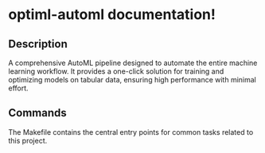 # optiml-automl documentation!

## Description

A comprehensive AutoML pipeline designed to automate the entire machine learning workflow. It provides a one-click solution for training and optimizing models on tabular data, ensuring high performance with minimal effort.

## Commands

The Makefile contains the central entry points for common tasks related to this project.

